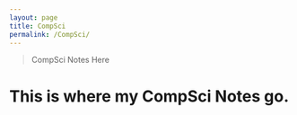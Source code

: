 ```yaml
---
layout: page
title: CompSci
permalink: /CompSci/
---
```


>CompSci Notes Here

# This is where my CompSci Notes go.